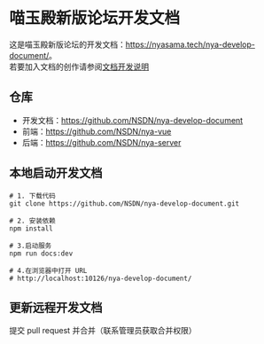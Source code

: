 # 喵玉殿新版论坛开发文档

这是喵玉殿新版论坛的开发文档：<https://nyasama.tech/nya-develop-document/>。  
若要加入文档的创作请参阅[文档开发说明](https://nyasama.tech/nya-develop-document/)

## 仓库

- 开发文档：<https://github.com/NSDN/nya-develop-document>
- 前端：<https://github.com/NSDN/nya-vue>
- 后端：<https://github.com/NSDN/nya-server>

## 本地启动开发文档

```shell
# 1. 下载代码
git clone https://github.com/NSDN/nya-develop-document.git

# 2. 安装依赖
npm install

# 3.启动服务
npm run docs:dev

# 4.在浏览器中打开 URL
# http://localhost:10126/nya-develop-document/
```

## 更新远程开发文档

提交 pull request 并合并（联系管理员获取合并权限）
